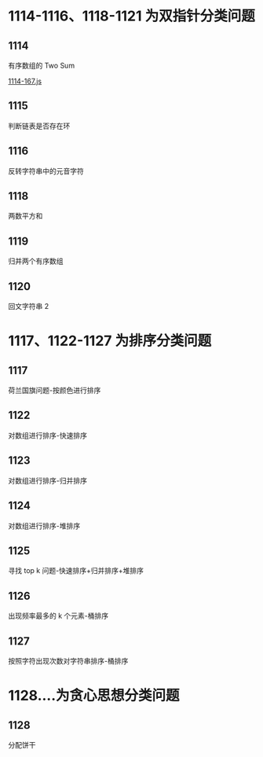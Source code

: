 # 1114-1116、1118-1121 为双指针分类问题

## 1114

有序数组的 Two Sum

[1114-167.js](1114-167.js)

## 1115

判断链表是否存在环

## 1116

反转字符串中的元音字符

## 1118

两数平方和

## 1119

归并两个有序数组

## 1120

回文字符串 2

# 1117、1122-1127 为排序分类问题

## 1117

荷兰国旗问题-按颜色进行排序

## 1122

对数组进行排序-快速排序

## 1123

对数组进行排序-归并排序

## 1124

对数组进行排序-堆排序

## 1125

寻找 top k 问题-快速排序+归并排序+堆排序

## 1126

出现频率最多的 k 个元素-桶排序

## 1127

按照字符出现次数对字符串排序-桶排序

# 1128....为贪心思想分类问题

## 1128

分配饼干
